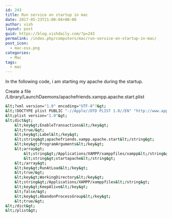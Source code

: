```yaml
---
id: 243
title: Run service on startup in mac
date: 2017-05-23T21:00:04+00:00
author: vish
layout: post
guid: https://blog.vishdaily.com/?p=243
permalink: /index.php/computers/mac/run-service-on-startup-in-mac/
post_icon:
  - mac-osx.png
categories:
  - Mac
tags:
  - mac
---
```

In the following code, i am starting my apache during the startup.

Create a file /Library/LaunchDaemons/apachefriends.xampp.apache.start.plist

```bash
&lt;?xml version="1.0" encoding="UTF-8"?&gt;
&lt;!DOCTYPE plist PUBLIC "-//Apple//DTD PLIST 1.0//EN" "http://www.apple.com/DTDs/PropertyList-1.0.dtd"&gt;
&lt;plist version="1.0"&gt;
&lt;dict&gt;
	&lt;key&gt;EnableTransactions&lt;/key&gt;
	&lt;true/&gt;
	&lt;key&gt;Label&lt;/key&gt;
	&lt;string&gt;apachefriends.xampp.apache.start&lt;/string&gt;
	&lt;key&gt;ProgramArguments&lt;/key&gt;
	&lt;array&gt;
		&lt;string&gt;/Applications/XAMPP/xamppfiles/xampp&lt;/string&gt;
		&lt;string&gt;startapache&lt;/string&gt;
	&lt;/array&gt;
	&lt;key&gt;RunAtLoad&lt;/key&gt;
	&lt;true/&gt;
	&lt;key&gt;WorkingDirectory&lt;/key&gt;
	&lt;string&gt;/Applications/XAMPP/xamppfiles&lt;/string&gt;
	&lt;key&gt;KeepAlive&lt;/key&gt;
	&lt;false/&gt;
	&lt;key&gt;AbandonProcessGroup&lt;/key&gt;
	&lt;true/&gt;
&lt;/dict&gt;
&lt;/plist&gt;

```

&nbsp;
